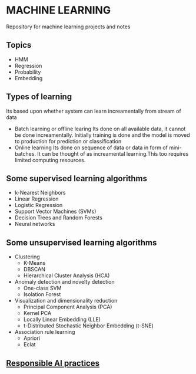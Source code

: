 # MACHINE LEARNING
  Repository for machine learning projects and notes

## Topics
 * HMM
 * Regression
 * Probability
 * Embedding
 
 ## Types of learning
  Its based upon whether system can learn increamentally from stream of data
  * Batch learning or offline learing
    Its done on all available data, it cannot be done increamentally. Initially training is done and the model is moved to production
    for prediction or classification
  * Online learning
    Its done on sequence of data or data in form of mini-batches.  It can be thought of as increamental learning.This too requires limited computing resources.
## Some supervised learning algorithms
 * k-Nearest Neighbors
 * Linear Regression
 * Logistic Regression
 * Support Vector Machines (SVMs)
 * Decision Trees and Random Forests
 * Neural networks
## Some unsupervised learning algorithms
 * Clustering
    - K-Means
    - DBSCAN
    - Hierarchical Cluster Analysis (HCA)
 * Anomaly detection and novelty detection
    - One-class SVM
    - Isolation Forest
 * Visualization and dimensionality reduction
    - Principal Component Analysis (PCA)
    - Kernel PCA
    - Locally Linear Embedding (LLE)
    - t-Distributed Stochastic Neighbor Embedding (t-SNE)
 * Association rule learning
    - Apriori
    - Eclat


 
## [Responsible AI practices](https://ai.google/responsibilities/responsible-ai-practices/)
